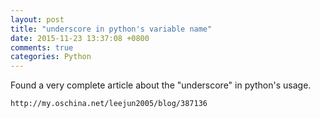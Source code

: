```yaml
---
layout: post
title: "underscore in python's variable name"
date: 2015-11-23 13:37:08 +0800
comments: true
categories: Python
---
```

Found a very complete article about the "underscore" in python's usage.

```html
http://my.oschina.net/leejun2005/blog/387136
```

